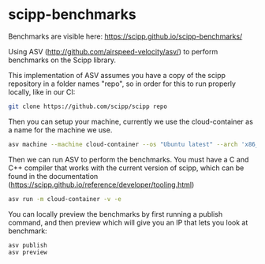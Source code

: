 # scipp-benchmarks

Benchmarks are visible here: https://scipp.github.io/scipp-benchmarks/

Using ASV (http://github.com/airspeed-velocity/asv/) to perform benchmarks on the Scipp library.

This implementation of ASV assumes you have a copy of the scipp repository in a folder names "repo", so in order for this to run properly locally, like in our CI:

```bash
git clone https://github.com/scipp/scipp repo
```

Then you can setup your machine, currently we use the cloud-container as a name for the machine we use.

```bash
asv machine --machine cloud-container --os "Ubuntu latest" --arch 'x86_64' --cpu "2 Core CPU" --num_cpu 2 --ram '7GB'
```

Then we can run ASV to perform the benchmarks. You must have a C and C++ compiler that works with the current version of scipp, which can be found in the documentation (https://scipp.github.io/reference/developer/tooling.html)

```bash
asv run -m cloud-container -v -e
```

You can locally preview the benchmarks by first running a publish command, and then preview which will give you an IP that lets you look at benchmark:

```bash
asv publish
asv preview
```
